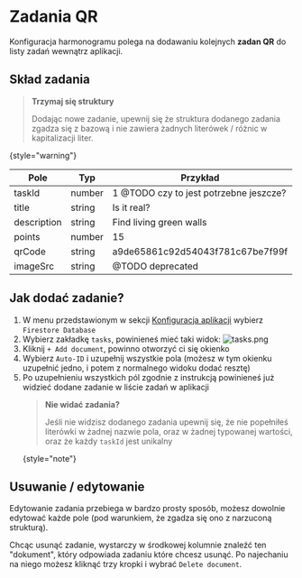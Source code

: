 # Zadania QR

Konfiguracja harmonogramu polega na dodawaniu kolejnych **zadan QR** do listy zadań wewnątrz aplikacji.

## Skład zadania

> **Trzymaj się struktury**
>
> Dodając nowe zadanie, upewnij się że struktura dodanego zadania zgadza się z bazową i nie zawiera żadnych literówek / różnic w kapitalizacji liter.
>
{style="warning"}

| Pole        | Typ    | Przykład                               |
|-------------|--------|----------------------------------------|
| taskId      | number | 1 @TODO czy to jest potrzebne jeszcze? |
| title       | string | Is it real?                            |
| description | string | Find living green walls                |
| points      | number | 15                                     |
| qrCode      | string | a9de65861c92d54043f781c67be7f99f       |
| imageSrc    | string | @TODO deprecated                       |



## Jak dodać zadanie?

1. W menu przedstawionym w sekcji [Konfiguracja aplikacji](Konfiguracja-aplikacji.md#nawigacja-po-platformie-firebase) wybierz `Firestore Database`
2. Wybierz zakładkę `tasks`, powinieneś mieć taki widok:
   ![tasks.png](tasks.png)
3. Kliknij `+ Add document`, powinno otworzyć ci się okienko
4. Wybierz `Auto-ID` i uzupełnij wszystkie pola (możesz w tym okienku uzupełnić jedno, i potem z normalnego widoku dodać resztę)
5. Po uzupełnieniu wszystkich pól zgodnie z instrukcją powinieneś już widzieć dodane zadanie w liście zadań w aplikacji
   > **Nie widać zadania?**
   >
   > Jeśli nie widzisz dodanego zadania upewnij się, że nie popełniłeś literówki w żadnej nazwie pola, oraz w żadnej typowanej wartości, oraz że każdy `taskId` jest unikalny
   >
   {style="note"}



## Usuwanie / edytowanie

Edytowanie zadania przebiega w bardzo prosty sposób, możesz dowolnie edytować każde pole (pod warunkiem, że zgadza się ono z narzuconą strukturą).

Chcąc usunąć zadanie, wystarczy w środkowej kolumnie znaleźć ten "dokument", który odpowiada zadaniu które chcesz usunąć. Po najechaniu na niego możesz kliknąć trzy kropki i wybrać `Delete document`. 